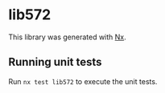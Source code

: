 # lib572

This library was generated with [Nx](https://nx.dev).

## Running unit tests

Run `nx test lib572` to execute the unit tests.
